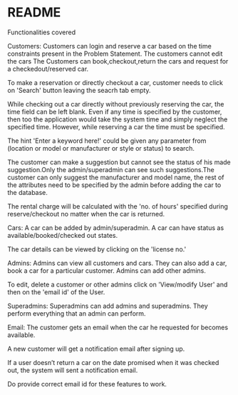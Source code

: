 # README

Functionalities covered

Customers:
Customers can login and reserve a car based on the time constraints present in the Problem Statement. The customers cannot edit the cars The Customers can book,checkout,return the cars and request for a checkedout/reserved car.

To make a reservation or directly checkout a car, customer needs to click on 'Search' button leaving the seacrh tab empty.

While checking out a car directly without previously reserving the car, the time field can be left blank. Even if any time is specified by the customer, then too the application would take the system time and simply neglect the specified time. However, while reserving a car the time must be specified.

The hint 'Enter a keyword here!' could be given any parameter from (location or model or manufacturer or style or status) to search.

The customer can make a suggestion but cannot see the status of his made suggestion.Only the admin/superadmin can see such suggestions.The customer can only suggest the manufacturer and model name, the rest of the attributes need to be specified by the admin before adding the car to the database.

The rental charge will be calculated with the 'no. of hours' specified during reserve/checkout no matter when the car is returned.

Cars:
A car can be added by admin/superadmin. A car can have status as available/booked/checked out states.

The car details can be viewed by clicking on the 'license no.'

Admins:
Admins can view all customers and cars. They can also add a car, book a car for a particular customer. Admins can add other admins.

To edit, delete a customer or other admins click on 'View/modify User' and then on the 'email id' of the User.

Superadmins:
Superadmins can add admins and superadmins. They perform everything that an admin can perform.

Email:
The customer gets an email when the car he requested for becomes available.

A new customer will get a notification email after signing up.

If a user doesn’t return a car on the date promised when it was checked out, the system will sent a notification email.

Do provide correct email id for these features to work.
